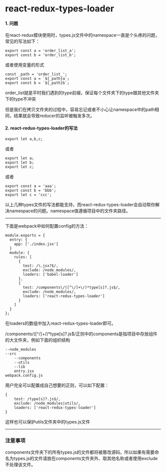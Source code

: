 # react-redux-types-loader

#### 1. 问题

在react-redux模块使用时，types.js文件中的namespace一直是个头疼的问题，常见的写法如下：


```
export const a = 'order_list_a';
export const b = 'order_list_b';
```
或者使用变量的形式

```
const _path = 'order_list_';
export const a = `${_path}a`;
export const b = `${_path}b`;
```

order_list就是平时我们遇到的type前缀，保证每个文件夹下的type跟其他文件夹下的type不冲突

但是我们在拷贝文件夹的过程中，容易忘记或者不小心让namespace中的path相同，结果就会导致reducer的监听被触发多次。

#### 2. react-redux-types-loader的写法


```
export let a,b,c;
```
或者
```
export let a;
export let b;
export let c;
```
或者
```
export const a = 'aaa';
export const b = 'bbb';
export let c = 'ccc';
```
以上几种types文件的写法都能支持，而react-redux-types-loader会自动帮你解决namespace的问题。namespace值遵循项目中的文件夹路径。



---

下面是webpack中如何配置config的方法：

```
module.exports = {
  entry: {
    app: ['./index.jsx']
  }
  module: {
    rules: [
      {
        test: /\.jsx?$/,
        exclude: /node_modules/,
        loaders: ['babel-loader']
      },
      {
        test: /components\/([^\/]+\/)*type[s]?.js$/,
        exclude: /node_modules/,
        loaders: ['react-redux-types-loader']
      }
    ]
  }
};

```
在loaders的数组中加入react-redux-types-loader即可。

/components\/([^\/]+\/)*type[s]?.js$/正则中的components是指项目中存放组件的大文件夹，例如下面的组织结构

```
--node_modules
--src
    --components
    --utils
    --lib
    entry.jsx
webpack.config.js
```
用户完全可以配置成自己想要的正则，可以如下配置：

```
{
    test: /type[s]?.js$/,
    exclude: /node_modules|utils/,
    loaders: ['react-redux-types-loader']
}
```
这样也可以保护utils文件夹中的types.js文件


---
### 注意事项

components文件夹下的所有types.js的文件都将被篡改源码，所以如果有需要命名为types.js的文件请放在components文件夹外、取其他名称或者使用exclude不处理该文件。
